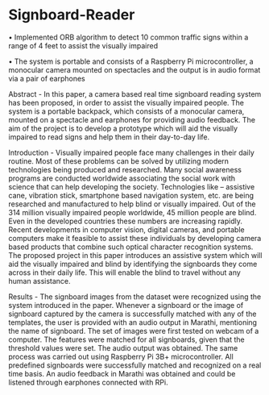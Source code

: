 # Signboard-Reader

• Implemented ORB algorithm to detect 10 common traffic signs within a range of 4 feet to assist the visually impaired

• The system is portable and consists of a Raspberry Pi microcontroller, a monocular camera mounted on spectacles and the output is in audio format via a pair of earphones

Abstract - 
In this paper, a camera based real time signboard reading system has been proposed, in order to assist the visually impaired people. The system is a portable backpack, which consists of a monocular camera, mounted on a spectacle and earphones for providing audio feedback. The aim of the project is to develop a prototype which will aid the visually impaired to read signs and help them in their day-to-day life.

Introduction -
Visually impaired people face many challenges in their daily routine. Most of these problems can be solved by utilizing modern technologies being produced and researched. Many social awareness programs are conducted worldwide associating the social work with science that can help developing the society. Technologies like – assistive cane, vibration stick, smartphone based navigation system, etc. are being researched and manufactured to help blind or visually impaired. Out of the 314 million visually impaired people worldwide, 45 million people are blind. Even in the developed countries these numbers are increasing rapidly. Recent developments in computer vision, digital cameras, and portable computers make it feasible to assist these individuals by developing camera based products that combine such optical character recognition systems. The proposed project in this paper introduces an assistive system which will aid the visually impaired and blind by identifying the signboards they come across in their daily life. This will enable the blind to travel without any human assistance.

Results - 
The signboard images from the dataset were recognized using the system introduced in the paper. Whenever a signboard or the image of signboard captured by the camera is successfully matched with any of the templates, the user is provided with an audio output in Marathi, mentioning the name of signboard. The set of images were first tested on webcam of a computer. The features were matched for all signboards, given that the threshold values were set. The audio output was obtained.
The same process was carried out using Raspberry Pi 3B+ microcontroller. All predefined signboards were successfully matched and recognized on a real time basis. An audio feedback in Marathi was obtained and could be listened through earphones connected with RPi.
